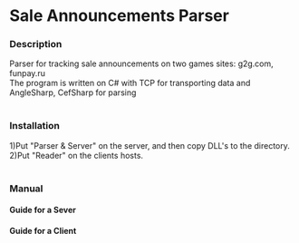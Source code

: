 # Sale Announcements Parser
<h3>Description</h3> 
Parser for tracking sale announcements on two games sites: g2g.com, funpay.ru<br/>
The program is written on C# with TCP for transporting data and AngleSharp, CefSharp for parsing<br/><br/>
<h3>Installation</h3> 
1)Put "Parser & Server" on the server, and then copy DLL's to the directory. <br/>
2)Put "Reader" on the clients hosts.<br/><br/>
<h3>Manual</h3>
<h4>Guide for a Sever</h4>
<h4>Guide for a Client</h4>
